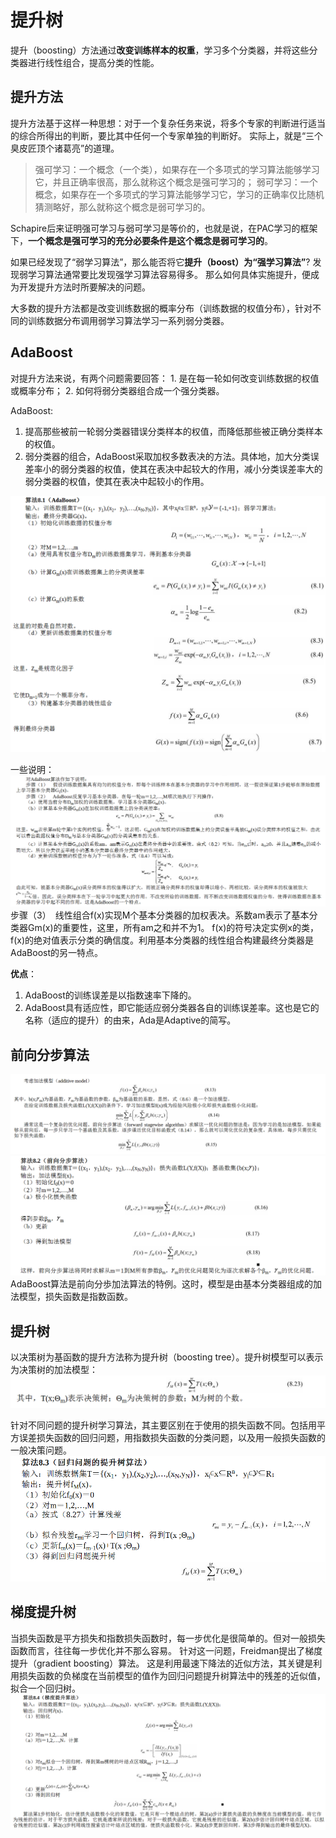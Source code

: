 # 提升树

提升（boosting）方法通过**改变训练样本的权重**，学习多个分类器，并将这些分类器进行线性组合，提高分类的性能。

## 提升方法
提升方法基于这样一种思想：对于一个复杂任务来说，将多个专家的判断进行适当的综合所得出的判断，要比其中任何一个专家单独的判断好。
实际上，就是“三个臭皮匠顶个诸葛亮”的道理。

> 强可学习：一个概念（一个类），如果存在一个多项式的学习算法能够学习它，并且正确率很高，那么就称这个概念是强可学习的；
> 弱可学习：一个概念，如果存在一个多项式的学习算法能够学习它，学习的正确率仅比随机猜测略好，那么就称这个概念是弱可学习的。

Schapire后来证明强可学习与弱可学习是等价的，也就是说，在PAC学习的框架下，**一个概念是强可学习的充分必要条件是这个概念是弱可学习的**。

如果已经发现了“弱学习算法”，那么能否将它**提升（boost）为“强学习算法”**?
发现弱学习算法通常要比发现强学习算法容易得多。  那么如何具体实施提升，便成为开发提升方法时所要解决的问题。

大多数的提升方法都是改变训练数据的概率分布（训练数据的权值分布），针对不同的训练数据分布调用弱学习算法学习一系列弱分类器。

## AdaBoost

对提升方法来说，有两个问题需要回答：  1. 是在每一轮如何改变训练数据的权值或概率分布；  2. 如何将弱分类器组合成一个强分类器。

AdaBoost:
1. 提高那些被前一轮弱分类器错误分类样本的权值，而降低那些被正确分类样本的权值。
2. 弱分类器的组合，AdaBoost采取加权多数表决的方法。具体地，加大分类误差率小的弱分类器的权值，使其在表决中起较大的作用，减小分类误差率大的弱分类器的权值，使其在表决中起较小的作用。

![](../img/adaboost.png)

一些说明：
![](../img/adaexpl.png)
步骤（3）　线性组合f(x)实现M个基本分类器的加权表决。系数am表示了基本分类器Gm(x)的重要性，这里，所有am之和并不为1。
f(x)的符号决定实例x的类，f(x)的绝对值表示分类的确信度。利用基本分类器的线性组合构建最终分类器是AdaBoost的另一特点。

**优点**：
1. AdaBoost的训练误差是以指数速率下降的。
2. AdaBoost具有适应性，即它能适应弱分类器各自的训练误差率。这也是它的名称（适应的提升）的由来，Ada是Adaptive的简写。

## 前向分步算法
![](../img/qxfb1.png)
![](../img/qxfb2.png)
AdaBoost算法是前向分歩加法算法的特例。这时，模型是由基本分类器组成的加法模型，损失函数是指数函数。

## 提升树
以决策树为基函数的提升方法称为提升树（boosting tree）。提升树模型可以表示为决策树的加法模型：
![](../img/tss1.png)

针对不同问题的提升树学习算法，其主要区别在于使用的损失函数不同。包括用平方误差损失函数的回归问题，用指数损失函数的分类问题，以及用一般损失函数的一般决策问题。
![](../img/tss2.png)

## 梯度提升树
当损失函数是平方损失和指数损失函数时，每一步优化是很简单的。但对一般损失函数而言，往往每一步优化并不那么容易。
针对这一问题，Freidman提出了梯度提升（gradient boosting）算法。
这是利用最速下降法的近似方法，其关键是利用损失函数的负梯度在当前模型的值作为回归问题提升树算法中的残差的近似值，拟合一个回归树。
![](../img/gbdt.png)

